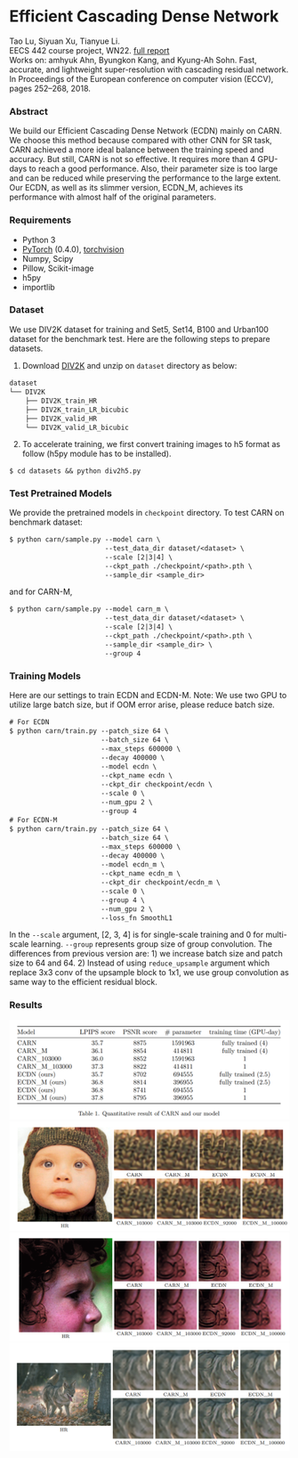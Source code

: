 # Efficient Cascading Dense Network
Tao Lu, Siyuan Xu, Tianyue Li.<br>
EECS 442 course project, WN22. [full report](https://drive.google.com/file/d/1ZDtM1NRbXP7Tcg3S0undq-CanPunQmoY/view?usp=sharing)
<br>
Works on: amhyuk Ahn, Byungkon Kang, and Kyung-Ah Sohn. Fast, accurate, and lightweight super-resolution with cascading residual network. In Proceedings of the European conference on computer vision (ECCV), pages 252–268, 2018.

### Abstract
We build our Efficient Cascading Dense Network (ECDN) mainly on CARN. We choose this method because compared with other CNN for SR task, CARN achieved a more ideal balance between the training speed and accuracy. 
But still, CARN is not so effective. It requires more than 4 GPU-days to reach a good performance. Also, their parameter size is too large and can be reduced while preserving the performance to the large extent. Our ECDN, as well as its slimmer version, ECDN_M, achieves its performance with almost half of the original parameters.

### Requirements
- Python 3
- [PyTorch](https://github.com/pytorch/pytorch) (0.4.0), [torchvision](https://github.com/pytorch/vision)
- Numpy, Scipy
- Pillow, Scikit-image
- h5py
- importlib

### Dataset
We use DIV2K dataset for training and Set5, Set14, B100 and Urban100 dataset for the benchmark test. Here are the following steps to prepare datasets.

1. Download [DIV2K](https://data.vision.ee.ethz.ch/cvl/DIV2K) and unzip on `dataset` directory as below:
  ```
  dataset
  └── DIV2K
      ├── DIV2K_train_HR
      ├── DIV2K_train_LR_bicubic
      ├── DIV2K_valid_HR
      └── DIV2K_valid_LR_bicubic
  ```
2. To accelerate training, we first convert training images to h5 format as follow (h5py module has to be installed).
```shell
$ cd datasets && python div2h5.py
```

### Test Pretrained Models
We provide the pretrained models in `checkpoint` directory. To test CARN on benchmark dataset:
```shell
$ python carn/sample.py --model carn \
                        --test_data_dir dataset/<dataset> \
                        --scale [2|3|4] \
                        --ckpt_path ./checkpoint/<path>.pth \
                        --sample_dir <sample_dir>
```
and for CARN-M,
```shell
$ python carn/sample.py --model carn_m \
                        --test_data_dir dataset/<dataset> \
                        --scale [2|3|4] \
                        --ckpt_path ./checkpoint/<path>.pth \
                        --sample_dir <sample_dir> \
                        --group 4
```

### Training Models
Here are our settings to train ECDN and ECDN-M. Note: We use two GPU to utilize large batch size, but if OOM error arise, please reduce batch size.
```shell
# For ECDN
$ python carn/train.py --patch_size 64 \
                       --batch_size 64 \
                       --max_steps 600000 \
                       --decay 400000 \
                       --model ecdn \
                       --ckpt_name ecdn \
                       --ckpt_dir checkpoint/ecdn \
                       --scale 0 \
                       --num_gpu 2 \
                       --group 4
# For ECDN-M
$ python carn/train.py --patch_size 64 \
                       --batch_size 64 \
                       --max_steps 600000 \
                       --decay 400000 \
                       --model ecdn_m \
                       --ckpt_name ecdn_m \
                       --ckpt_dir checkpoint/ecdn_m \
                       --scale 0 \
                       --group 4 \
                       --num_gpu 2 \
                       --loss_fn SmoothL1
```
In the `--scale` argument, [2, 3, 4] is for single-scale training and 0 for multi-scale learning. `--group` represents group size of group convolution. The differences from previous version are: 1) we increase batch size and patch size to 64 and 64. 2) Instead of using `reduce_upsample` argument which replace 3x3 conv of the upsample block to 1x1, we use group convolution as same way to the efficient residual block.

### Results
<img src="assets/mytable.png">
<img src="assets/fig1.png">
<img src="assets/fig2.png">
<img src="assets/fig3.png">


